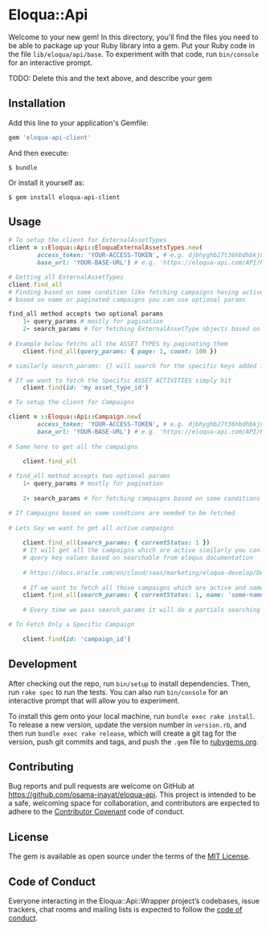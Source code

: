 # Eloqua::Api

Welcome to your new gem! In this directory, you'll find the files you need to be able to package up your Ruby library into a gem. Put your Ruby code in the file `lib/eloqua/api/base`. To experiment with that code, run `bin/console` for an interactive prompt.

TODO: Delete this and the text above, and describe your gem

## Installation

Add this line to your application's Gemfile:

```ruby
gem 'eloqua-api-client'
```

And then execute:

    $ bundle

Or install it yourself as:

    $ gem install eloqua-api-client

## Usage

```ruby
# To setup the client for ExternalAssetTypes
client = ::Eloqua::Api::EloquaExternalAssetsTypes.new(
        access_token: 'YOUR-ACCESS-TOKEN', # e.g. djbhyghb27t36hbdhbkjn7y7bhk
        base_url: 'YOUR-BASE-URL') # e.g. 'https://eloqua-api.com/API/REST/{version}'

# Getting all ExternalAssetTypes
client.find_all
# Finding based on some condition like fetching campaigns having active status or 
# based on name or paginated campaigns you can use optional params 

find_all method accepts two optional params
    1- query_params # mostly for pagination
    2- search_params # for fetching ExternalAssetType objects based on some conditions
    
# Example below fetchs all the ASSET TYPES by paginating them
    client.find_all(query_params: { page: 1, count: 100 })

# similarly search_params: {} will search for the specific keys added in the hash

# If we want to fetch the Specific ASSET ACTIVITIES simply hit
    client.find(id: 'my asset_type_id')

# To setup the client for Campaigns

client = ::Eloqua::Api::Campaign.new(
        access_token: 'YOUR-ACCESS-TOKEN', # e.g. djbhyghb27t36hbdhbkjn7y7bhk
        base_url: 'YOUR-BASE-URL') # e.g. 'https://eloqua-api.com/API/REST/{version}'
        
# Same here to get all the campaigns 
    
    client.find_all

# find_all method accepts two optional params
    1- query_params # mostly for pagination
    
    2- search_params # for fetching campaigns based on some conditions

# If Campaigns based on some condtions are needed to be fetched 
    
# Lets Say we want to get all active campaigns
    
    client.find_all(search_params: { currentStatus: 1 })
    # It will get all the campaigns which are active similarly you can add other 
    # query key values based on searchable from eloqua documentation
    
    # https://docs.oracle.com/en/cloud/saas/marketing/eloqua-develop/Developers/RESTAPI/Tutorials/search_parameter.htm?cshid=SearchParam
    
    # If we want to fetch all those campaigns which are active and name like 'some-name'
    client.find_all(search_params: { currentStatus: 1, name: 'some-name' })
    
    # Every time we pass search_params it will do a partials searching

# To Fetch Only a Specific Campaign 

    client.find(id: 'campaign_id')
```


## Development

After checking out the repo, run `bin/setup` to install dependencies. Then, run `rake spec` to run the tests. You can also run `bin/console` for an interactive prompt that will allow you to experiment.

To install this gem onto your local machine, run `bundle exec rake install`. To release a new version, update the version number in `version.rb`, and then run `bundle exec rake release`, which will create a git tag for the version, push git commits and tags, and push the `.gem` file to [rubygems.org](https://rubygems.org).

## Contributing

Bug reports and pull requests are welcome on GitHub at https://github.com/osama-inayat/eloqua-api. This project is intended to be a safe, welcoming space for collaboration, and contributors are expected to adhere to the [Contributor Covenant](http://contributor-covenant.org) code of conduct.

## License

The gem is available as open source under the terms of the [MIT License](https://opensource.org/licenses/MIT).

## Code of Conduct

Everyone interacting in the Eloqua::Api::Wrapper project’s codebases, issue trackers, chat rooms and mailing lists is expected to follow the [code of conduct](https://github.com/osama-inayat/eloqua-api/blob/master/CODE_OF_CONDUCT.md).
